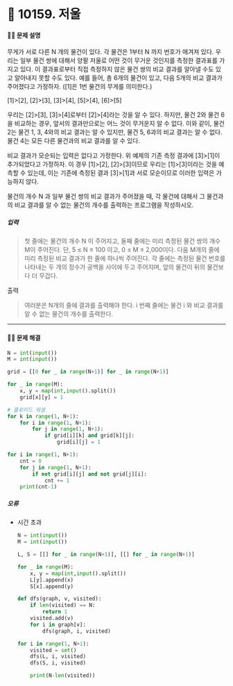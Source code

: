 # 👻 10159. 저울

[📝 문제링크]: https://www.acmicpc.net/problem/10159



#### 💁‍♀️ 문제 설명

무게가 서로 다른 N 개의 물건이 있다. 각 물건은 1부터 N 까지 번호가 매겨져 있다. 우리는 일부 물건 쌍에 대해서 양팔 저울로 어떤 것이 무거운 것인지를 측정한 결과표를 가지고 있다. 이 결과표로부터 직접 측정하지 않은 물건 쌍의 비교 결과를 알아낼 수도 있고 알아내지 못할 수도 있다. 예를 들어, 총 6개의 물건이 있고, 다음 5개의 비교 결과가 주어졌다고 가정하자. ([1]은 1번 물건의 무게를 의미한다.)

[1]>[2], [2]>[3], [3]>[4], [5]>[4], [6]>[5]

우리는 [2]>[3], [3]>[4]로부터 [2]>[4]라는 것을 알 수 있다. 하지만, 물건 2와 물건 6을 비교하는 경우, 앞서의 결과만으로는 어느 것이 무거운지 알 수 없다. 이와 같이, 물건 2는 물건 1, 3, 4와의 비교 결과는 알 수 있지만, 물건 5, 6과의 비교 결과는 알 수 없다. 물건 4는 모든 다른 물건과의 비교 결과를 알 수 있다. 

비교 결과가 모순되는 입력은 없다고 가정한다. 위 예제의 기존 측정 결과에 [3]>[1]이 추가되었다고 가정하자. 이 경우 [1]>[2], [2]>[3]이므로 우리는 [1]>[3]이라는 것을 예측할 수 있는데, 이는 기존에 측정된 결과 [3]>[1]과 서로 모순이므로 이러한 입력은 가능하지 않다. 

물건의 개수 N 과 일부 물건 쌍의 비교 결과가 주어졌을 때, 각 물건에 대해서 그 물건과의 비교 결과를 알 수 없는 물건의 개수를 출력하는 프로그램을 작성하시오. 



##### 입력

> 첫 줄에는 물건의 개수 N 이 주어지고, 둘째 줄에는 미리 측정된 물건 쌍의 개수 M이 주어진다. 단, 5 ≤ N ≤ 100 이고, 0 ≤ M ≤ 2,000이다. 다음 M개의 줄에 미리 측정된 비교 결과가 한 줄에 하나씩 주어진다. 각 줄에는 측정된 물건 번호를 나타내는 두 개의 정수가 공백을 사이에 두고 주어지며, 앞의 물건이 뒤의 물건보다 더 무겁다.



출력

> 여러분은 N개의 줄에 결과를 출력해야 한다. i 번째 줄에는 물건 i 와 비교 결과를 알 수 없는 물건의 개수를 출력한다.



---------------------------



#### 🤸‍♂️ 문제 해결

```python
N = int(input())
M = int(input())

grid = [[0 for _ in range(N+1)] for _ in range(N+1)]

for _ in range(M):
    x, y = map(int,input().split())
    grid[x][y] = 1

# 플로이드 워셜
for k in range(1, N+1):
    for i in range(1, N+1):
        for j in range(1, N+1):
            if grid[i][k] and grid[k][j]:
                grid[i][j] = 1

for i in range(1, N+1):
    cnt = 0
    for j in range(1, N+1):
        if not grid[i][j] and not grid[j][i]:
            cnt += 1
    print(cnt-1)
```



##### *오류*

- 시간 초과

  ```python
  N = int(input())
  M = int(input())
  
  L, S = [[] for _ in range(N+1)], [[] for _ in range(N+1)]
  
  for _ in range(M):
      x, y = map(int,input().split())
      L[y].append(x)
      S[x].append(y)
  
  def dfs(graph, v, visited):
      if len(visited) == N:
          return 1
      visited.add(v)
      for i in graph[v]:
          dfs(graph, i, visited)
  
  for i in range(1, N+1):
      visited = set()
      dfs(L, i, visited)
      dfs(S, i, visited)
  
      print(N-len(visited))
  ```

  



